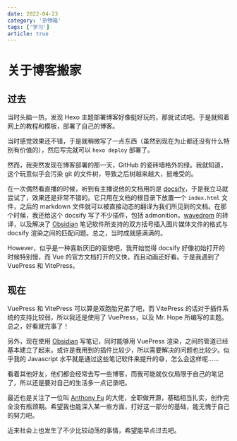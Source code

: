 ```yaml
---
date: 2022-04-23
category: '杂物箱'
tags: ['学习']
article: true
---
```


# 关于博客搬家

## 过去

当时头脑一热，发现 Hexo 主题部署博客好像挺好玩的，那就试试吧。于是就照着网上的教程和模板，部署了自己的博客。

当时感觉效果还不错，于是就稍微写了一点东西（虽然到现在为止都还没有什么特别有价值的），然后写完就可以 `hexo deploy` 部署了。

然而，我突然发现在博客部署的那一天，GitHub 的瓷砖墙格外的绿。我就知道，这个玩意似乎会污染 git 的文件树，导致之后树越来越大，挺难受的。

在一次偶然看直播的时候，听到有主播说他的文档用的是 [docsify](https://docsify.js.org)，于是我立马就尝试了，效果还是非常不错的。它只用在文档的根目录下放置一个 `index.html` 文件，之后的 markdown 文件就可以被直接动态的翻译为我们所见到的文档。在那个时候，我还给这个 docsify 写了不少插件，包括 admonition，[wavedrom](https://wavedrom.com) 的转译，以及解决了 [Obsidian](https://obsidian.md) 笔记软件所支持的双方括号插入图片媒体文件的格式与 docsify 渲染之间的匹配问题。总之，当时成就感满满的。

However，似乎是一种喜新厌旧的驱使吧，我开始觉得 docsify 好像初始打开的时候特别慢，而 Vue 的官方文档打开的又快，而且动画还好看。于是我遇到了 VuePress 和 VitePress。

## 现在

VuePress 和 VitePress 可以算是双胞胎兄弟了吧，而 VitePress 的话对于插件系统的支持比较弱，所以我还是使用了 VuePress，以及 Mr. Hope 所编写的主题。总之，好看就完事了！

另外，现在使用 [Obsidian](https://obsidian.md) 写笔记，同时能够用 VuePress 渲染，之间的管道已经基本建立了起来。或许是我用到的插件比较少，所以需要解决的问题也比较少。似乎我的 Javascript 水平就是通过这些笔记软件来提升的😅，怎么会这样呢……

看着其他好友，他们都会经常去写一些博客，而我可能就仅仅局限于自己的笔记了，所以还是要对自己的生活多一点记录吧。

最近也是关注了一位叫 [Anthony Fu](https://antfu.me) 的大佬，全职做开源，基础相当扎实，创作完全没有瓶颈期。希望我也能深入某一些方面，打好这一部分的基础，能无愧于自己的努力吧。

近来社会上也发生了不少比较动荡的事情，希望能早点过去吧。
